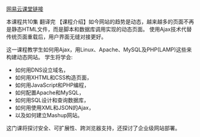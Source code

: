[网易云课堂链接](http://open.163.com/newview/movie/courseintro?newurl=%2Fspecial%2Fopencourse%2Fbuildingdynamicwebsites.html)

本课程共10集 翻译完
【课程介绍】如今网站的趋势是动态，越来越多的页面不再是静态HTML文件，而是脚本和数据库调用实现的动态页面。
使用Ajax技术代替传统页面重载后，用户界面无缝对接更好。

这一课程教学生如何用Ajax，用Linux、Apache、MySQL及PHP(LAMP)这些来构建动态网站。
学生将学会:
- 如何用DNS设立域名，
- 如何用XHTML和CSS构造页面，
- 如何用JavaScript和PHP编程，
- 如何配置Apache和MySQL，
- 如何用SQL设计和查询数据库，
- 如何用使用XML和JSON的Ajax，
- 以及如何建立Mashup网站。

这门课将探讨安全、可扩展性、跨浏览器支持，还探讨了企业级网站部署。


